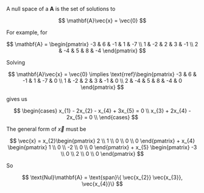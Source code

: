 A null space of a $\mathbf{A}$ is the set of solutions to 

$$
\mathbf{A}\vec{x} = \vec{0}
$$

For example, for

$$
\mathbf{A} = \begin{pmatrix}
-3 & 6 & -1 & 1 & -7  \\
1 & -2 & 2 & 3 & -1 \\
2 & -4 & 5 & 8 & -4
\end{pmatrix}
$$

Solving 

$$
\mathbf{A}\vec{x} = \vec{0} \implies \text{rref}\begin{pmatrix}
-3 & 6 & -1 & 1 & -7 & 0 \\
1 & -2 & 2 & 3 & -1 & 0 \\
2 & -4 & 5 & 8 & -4 & 0
\end{pmatrix}
$$

gives us 

$$
\begin{cases}
x_{1} - 2x_{2} - x_{4} + 3x_{5} = 0 \\
x_{3} + 2x_{4} - 2x_{5} = 0 \\
\end{cases}
$$

The general form of $\vec{x}$ must be

$$
\vec{x} = x_{2}\begin{pmatrix}
2 \\
1 \\
0 \\
0 \\
0
\end{pmatrix} + x_{4} \begin{pmatrix}
1 \\
0 \\
-2 \\
0 \\
0
\end{pmatrix} + x_{5} \begin{pmatrix}
-3 \\
0 \\
2 \\
0 \\
0
\end{pmatrix}
$$

So 

$$
\text{Nul}\mathbf{A} = \text{span}\{ \vec{x_{2}} \vec{x_{3}}, \vec{x_{4}}\}
$$
